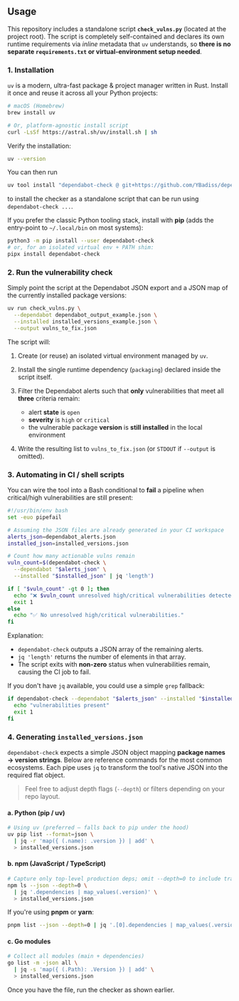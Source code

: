 ## Usage

This repository includes a standalone script **`check_vulns.py`** (located at the
project root). The script is completely self-contained and declares its own
runtime requirements via *inline* metadata that `uv` understands, so **there is
no separate `requirements.txt` or virtual-environment setup needed**.

### 1. Installation

`uv` is a modern, ultra-fast package & project manager written in Rust. Install
it once and reuse it across all your Python projects:

```bash
# macOS (Homebrew)
brew install uv

# Or, platform-agnostic install script
curl -LsSf https://astral.sh/uv/install.sh | sh
```

Verify the installation:

```bash
uv --version
```

You can then run

```bash
uv tool install "dependabot-check @ git+https://github.com/YBadiss/dependabot-check"
```

to install the checker as a standalone script that can be run using `dependabot-check ...`.

If you prefer the classic Python tooling stack, install with **pip** (adds the
entry-point to `~/.local/bin` on most systems):

```bash
python3 -m pip install --user dependabot-check
# or, for an isolated virtual env + PATH shim:
pipx install dependabot-check
```

### 2. Run the vulnerability check

Simply point the script at the Dependabot JSON export and a JSON map of the
currently installed package versions:

```bash
uv run check_vulns.py \
  --dependabot dependabot_output_example.json \
  --installed installed_versions_example.json \
  --output vulns_to_fix.json
```

The script will:

1. Create (or reuse) an isolated virtual environment managed by `uv`.
2. Install the single runtime dependency (`packaging`) declared inside the
   script itself.
3. Filter the Dependabot alerts such that **only** vulnerabilities that meet
   all **three** criteria remain:

   - alert **state** is `open`
   - **severity** is `high` or `critical`
   - the vulnerable package **version** is **still installed** in the local
     environment

4. Write the resulting list to `vulns_to_fix.json` (or `STDOUT` if
   `--output` is omitted).

### 3. Automating in CI / shell scripts

You can wire the tool into a Bash conditional to **fail** a pipeline when
critical/high vulnerabilities are still present:

```bash
#!/usr/bin/env bash
set -euo pipefail

# Assuming the JSON files are already generated in your CI workspace
alerts_json=dependabot_alerts.json
installed_json=installed_versions.json

# Count how many actionable vulns remain
vuln_count=$(dependabot-check \
  --dependabot "$alerts_json" \
  --installed "$installed_json" | jq 'length')

if [ "$vuln_count" -gt 0 ]; then
  echo "❌ $vuln_count unresolved high/critical vulnerabilities detected!"
  exit 1
else
  echo "✅ No unresolved high/critical vulnerabilities."
fi
```

Explanation:

* `dependabot-check` outputs a JSON array of the remaining alerts.
* `jq 'length'` returns the number of elements in that array.
* The script exits with **non-zero** status when vulnerabilities remain, causing
  the CI job to fail.

If you don't have `jq` available, you could use a simple `grep` fallback:

```bash
if dependabot-check --dependabot "$alerts_json" --installed "$installed_json" | grep -q "\["; then
  echo "vulnerabilities present"
  exit 1
fi
```

### 4. Generating `installed_versions.json`

`dependabot-check` expects a simple JSON object mapping **package names → version strings**. Below are reference commands for the most common ecosystems. Each pipe uses `jq` to transform the tool's native JSON into the required flat object.

> Feel free to adjust depth flags (`--depth`) or filters depending on your repo layout.

#### a. Python (pip / uv)

```bash
# Using uv (preferred – falls back to pip under the hood)
uv pip list --format=json \
  | jq -r 'map({ (.name): .version }) | add' \
  > installed_versions.json
```

#### b. npm (JavaScript / TypeScript)

```bash
# Capture only top-level production deps; omit --depth=0 to include transitive ones
npm ls --json --depth=0 \
  | jq '.dependencies | map_values(.version)' \
  > installed_versions.json
```

If you're using **pnpm** or **yarn**:

```bash
pnpm list --json --depth=0 | jq '.[0].dependencies | map_values(.version)' > installed_versions.json
```

#### c. Go modules

```bash
# Collect all modules (main + dependencies)
go list -m -json all \
  | jq -s 'map({ (.Path): .Version }) | add' \
  > installed_versions.json
```

Once you have the file, run the checker as shown earlier.
